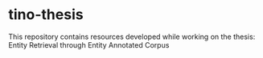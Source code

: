 # tino-thesis

This repository contains resources developed while working on the thesis: Entity Retrieval through Entity Annotated Corpus 


